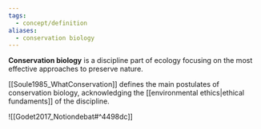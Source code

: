 ```yaml
---
tags:
  - concept/definition
aliases:
  - conservation biology
---
```

**Conservation biology** is a discipline part of ecology focusing on the most effective approaches to preserve nature.

[[Soule1985_WhatConservation]] defines the main postulates of conservation biology, acknowledging the [[environmental ethics|ethical fundaments]] of the discipline.

![[Godet2017_Notiondebat#^4498dc]]